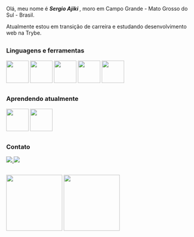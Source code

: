 Olá, meu nome é <b><i>Sergio Ajiki </i></b>, moro em Campo Grande - Mato Grosso do Sul - Brasil.

Atualmente estou em transição de carreira e estudando desenvolvimento web na Trybe.
<h2 dir="auto"></h2>
<h3>Linguagens e ferramentas</h3>
<div>
<img src="https://cdn.jsdelivr.net/gh/devicons/devicon/icons/html5/html5-original-wordmark.svg" height="60px" width="60px"/>
<img src="https://cdn.jsdelivr.net/gh/devicons/devicon/icons/css3/css3-original-wordmark.svg" height="60px" width="60px"/>  
<img src="https://cdn.jsdelivr.net/gh/devicons/devicon/icons/javascript/javascript-original.svg" height="60px" width="60px"/>
<img src="https://cdn.jsdelivr.net/gh/devicons/devicon/icons/react/react-original-wordmark.svg" height="60px" width="60px"/>
<img src="https://cdn.jsdelivr.net/gh/devicons/devicon/icons/redux/redux-original.svg" height="60px" width="60px"/>
  
<!-- <img src=https://img.shields.io/badge/HTML5-E34F26.svg?style=for-the-badge&logo=HTML5&logoColor=white />
<img src=https://img.shields.io/badge/CSS3-1572B6.svg?style=for-the-badge&logo=CSS3&logoColor=white />
<img src=https://img.shields.io/badge/JavaScript-F7DF1E.svg?style=for-the-badge&logo=JavaScript&logoColor=black />
<img src=https://img.shields.io/badge/React-61DAFB.svg?style=for-the-badge&logo=React&logoColor=black />
<img src=https://img.shields.io/badge/Redux-764ABC.svg?style=for-the-badge&logo=Redux&logoColor=white /> -->
  
</div>
<h2 dir="auto"></h2>
<h3 dir="auto">Aprendendo atualmente</h3>
<div>
<!-- <img src=https://img.shields.io/badge/Docker-2496ED.svg?style=for-the-badge&logo=Docker&logoColor=white /> -->
<img src="https://cdn.jsdelivr.net/gh/devicons/devicon/icons/docker/docker-original-wordmark.svg" height="60px" width="60px"/> 
<img src="https://cdn.jsdelivr.net/gh/devicons/devicon/icons/mysql/mysql-original-wordmark.svg" height="60px" width="60px" />         
<!-- <img src="https://img.shields.io/badge/MySQL-00000F?style=for-the-badge&logo=mysql&logoColor=white" /> -->
</div>
<h2 dir="auto"></h2> 
<h3>Contato</h3>
<div>
<a href="mailto:sergio.ajiki@gmail.com" target="_blank" rel="noopener noreferrer">
<img src=https://img.shields.io/badge/Gmail-EA4335.svg?style=for-the-badge&logo=Gmail&logoColor=white />
</a>
<a href="https://www.linkedin.com/in/sergioajiki/" target="_blank" rel="noopener noreferrer">
<!-- <img src="https://cdn.jsdelivr.net/gh/devicons/devicon/icons/linkedin/linkedin-original-wordmark.svg" height="60px" width="60px" /> -->
<img src=https://img.shields.io/badge/LinkedIn-0A66C2.svg?style=for-the-badge&logo=LinkedIn&logoColor=white />
</a>  
</div>  
<h2></h2>  
<div>
<img src="https://github-readme-stats.vercel.app/api?username=sergioajiki&show_icons=true&theme=transparent" height="150px">
<img src="https://github-readme-stats.vercel.app/api/top-langs/?username=sergioajiki&layout=compact&theme=graywhite&title_color=268bd2" height="150px">
</div>
<!--
**sergioajiki/sergioajiki** is a ✨ _special_ ✨ repository because its `README.md` (this file) appears on your GitHub profile.

Here are some ideas to get you started:

- 🔭 I’m currently working on ...
- 🌱 I’m currently learning ...
- 👯 I’m looking to collaborate on ...
- 🤔 I’m looking for help with ...
- 💬 Ask me about ...
- 📫 How to reach me: ...
- 😄 Pronouns: ...
- ⚡ Fun fact: ...
-->
